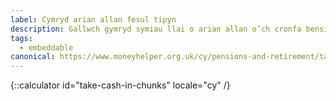 ```yaml
---
label: Cymryd arian allan fesul tipyn
description: Gallwch gymryd symiau llai o arian allan o’ch cronfa bensiwn hyd nes ei fod yn rhedeg allan. Darganfyddwch fwy am yr opsiwn hwn a chysylltu a Pension Wise heddiw.
tags:
  - embeddable
canonical: https://www.moneyhelper.org.uk/cy/pensions-and-retirement/taking-your-pension/taking-your-pension-as-a-number-of-lump-sums
---
```


{::calculator id="take-cash-in-chunks" locale="cy" /}
